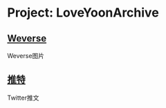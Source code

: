 # Project: LoveYoonArchive

## [Weverse](./Weverse.md)
Weverse图片
<br>

## [推特](./Twitter.md/)
Twitter推文
<br>
